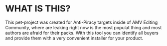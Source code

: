 # WHAT IS THIS?

This pet-project was created for Anti-Piracy targets inside of AMV Editing Community, where are leaking right now is the most populat thing and most authors are afraid for their packs. With this tool you can identify all buyers and provide them with a very convenient installer for your product.
